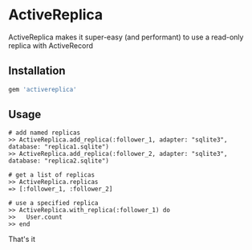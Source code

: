 # ActiveReplica

ActiveReplica makes it super-easy (and performant) to use a read-only replica with ActiveRecord

## Installation

```ruby
gem 'activereplica'
```

## Usage

```
# add named replicas
>> ActiveReplica.add_replica(:follower_1, adapter: "sqlite3", database: "replica1.sqlite")
>> ActiveReplica.add_replica(:follower_2, adapter: "sqlite3", database: "replica2.sqlite")

# get a list of replicas
>> ActiveReplica.replicas
=> [:follower_1, :follower_2]

# use a specified replica
>> ActiveReplica.with_replica(:follower_1) do
>>   User.count
>> end
```

That's it
